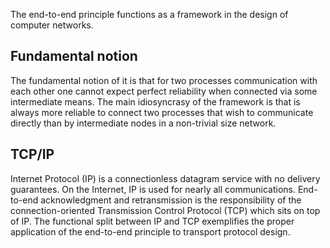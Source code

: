 The end-to-end principle functions as a framework in the design of computer networks.

## Fundamental notion 

The fundamental notion of it is that for two processes communication with each other one cannot expect perfect reliability when connected via some intermediate means. The main idiosyncrasy of the framework is that is always more reliable to connect two processes that wish to communicate directly than by intermediate nodes in a non-trivial size network.

## TCP/IP
Internet Protocol (IP) is a connectionless datagram service with no delivery guarantees. On the Internet, IP is used for nearly all communications. End-to-end acknowledgment and retransmission is the responsibility of the connection-oriented Transmission Control Protocol (TCP) which sits on top of IP. The functional split between IP and TCP exemplifies the proper application of the end-to-end principle to transport protocol design.